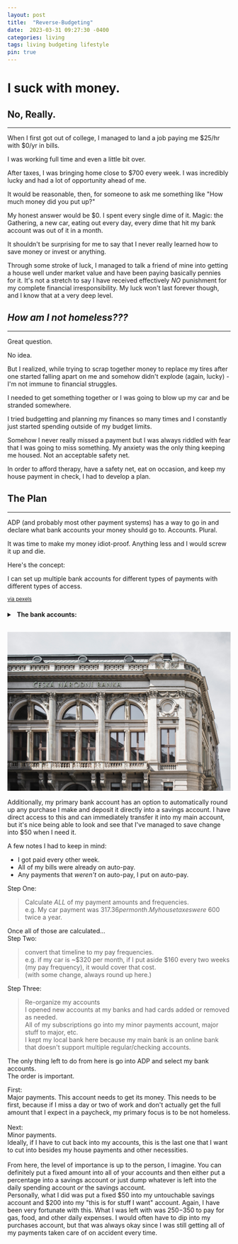 ```yaml
---
layout: post
title:  "Reverse-Budgeting"
date:  2023-03-31 09:27:30 -0400
categories: living
tags: living budgeting lifestyle
pin: true
---
```


# I suck with money.

## No, Really.

<hr />

When I first got out of college, I managed to
land a job paying me $25/hr with $0/yr in bills.

I was working full time and even a little bit over.

After taxes, I was bringing home close to $700
every week. I was incredibly lucky and had a lot
of opportunity ahead of me.

It would be reasonable, then, for someone to ask
me something like "How much money did you put up?"

My honest answer would be $0. I spent every single
dime of it. Magic: the Gathering, a new car, eating
out every day, every dime that hit my bank account
was out of it in a month.

It shouldn't be surprising for me to say that I
never really learned how to save money or invest
or anything.

Through some stroke of luck, I managed to talk
a friend of mine into getting a house well under
market value and have been paying basically pennies
for it. It's not a stretch to say I have received
effectively _*NO*_ punishment for my complete
financial irresponsibility. My luck won't last
forever though, and I know that at a very deep
level.

## _How am I not homeless???_

<hr />

Great question.

No idea.

But I realized, while trying to scrap together
money to replace my tires after one started
falling apart on me and somehow didn't explode
(again, lucky) - I'm not immune to financial
struggles.

I needed to get something together or I was going
to blow up my car and be stranded somewhere.

I tried budgetting and planning my finances so
many times and I constantly just started spending
outside of my budget limits.

Somehow I never really missed a payment but I was
always riddled with fear that I was going to miss
something. My anxiety was the only thing keeping
me housed. Not an acceptable safety net.

In order to afford therapy, have a safety net,
eat on occasion, and keep my house payment in
check, I had to develop a plan.

## The Plan

<hr/>
ADP (and probably most other payment systems)
has a way to go in and declare what bank accounts
your money should go to. Accounts. Plural.

It was time to make my money idiot-proof.
Anything less and I would screw it up and die.

Here's the concept:

I can set up multiple bank accounts for
different types of payments with different
types of access.

<sup>[via pexels](https://www.pexels.com/photo/white-and-gray-building-1398431/)</sup>

<details>
  <summary><strong> &nbsp; The bank accounts:</strong></summary>

<ol start='1'>
<li>
<details>
 <summary>Major payments</summary>
    <ul>
        <li>House</li>
        <li>Car</li>
        <li>Utilities</li>
        <li>Insurance</li>
        <li>No debit card</li>
    </ul>
</details>
</li></ol>

<ol start='2'>
<li>
<details>
 <summary>Minor payments</summary>
    <ul>
        <li>Spotify</li>
        <li>YouTube Premium</li>
        <li>Hulu</li>
        <li>Debit card that I avoid using at all costs.</li>
    </ul>
</details>
</li></ol>

<ol start='3'>
<li>
<details>
 <summary>Untouchable savings</summary>
    <ul>
        <li>No card. At all.</li>
        <li>No way to transfer without going in.</li>
    </ul>
</details>
</li></ol>

<ol start='4'>
<li>
<details>
 <summary>Sort-of savings</summary>
   <ul>
    <li>Not actually savings. This is just for my
    enjoyment.</li>
    <li>Card that I can use basically freely.</li>
    <li>This account is specifically making mid-size
    purchases and luxury items. Think my previous
    Magic problem from earlier.</li>
    </ul>
</details>
</li></ol>

<ol start='5'>
<li>
<details>
 <summary>My regular account.</summary>
    <ul>
        <li>Daily access card.</li>
        <li>This is for food, gas, and general daily living
        expenses.</li>
    </ul>
</details>
</li></ol>

</details>

<br />

![picture of a large bank in Prague, Czechia](/assets/2023-03-31/pexels-yurii-hlei-1398431.jpg)

Additionally, my primary bank account has an
option to automatically round up any purchase
I make and deposit it directly into a savings
account. I have direct access to this and can
immediately transfer it into my main account,
but it's nice being able to look and see that
I've managed to save change into $50 when I
need it.

A few notes I had to keep in mind:
- I got paid every other week.
- All of my bills were already on auto-pay.
- Any payments that _weren't_ on auto-pay, I
put on auto-pay.

Step One:
> Calculate _*ALL*_ of my payment amounts and
frequencies.  
> e.g. My car payment was $317.36 per month.  
> My house taxes were ~$600 twice a year.

Once all of those are calculated...  
Step Two:
> convert that timeline to my pay frequencies.  
> e.g. if my car is ~$320 per month, if I put
aside $160 every two weeks (my pay frequency),
it would cover that cost.  
> (with some change, always round up here.)

Step Three:
> Re-organize my accounts  
> I opened new accounts at my banks and
> had cards added or removed as needed.  
> All of my subscriptions go into my minor
> payments account, major stuff to major, etc.  
> I kept my local bank here because my main
> bank is an online bank that doesn't
> support multiple regular/checking
> accounts.

The only thing left to do from here is go
into ADP and select my bank accounts.  
The order is important.

First:  
Major payments.
This account needs to get its
money. This needs to be first, because if
I miss a day or two of work and don't actually
get the full amount that I expect in a paycheck,
my primary focus is to be not homeless.  
<br />
Next:  
Minor payments.  
Ideally, if I have to cut back into my accounts,
this is the last one that I want to cut into
besides my house payments and other necessities.  
<br />
From here, the level of importance is up to the
person, I imagine. You can definitely put a
fixed amount into all of your accounts and then
either put a percentage into a savings account
or just dump whatever is left into the daily
spending account *or* the savings account.  
Personally, what I did was put a fixed $50
into my untouchable savings account and $200
into my "this is for stuff I want" account.
Again, I have been very fortunate with this.
What I was left with was $250-$350 to pay for
gas, food, and other daily expenses. I would
often have to dip into my purchases account,
but that was always okay since I was still
getting all of my payments taken care of on
accident every time.
